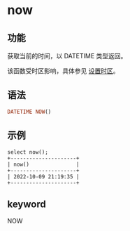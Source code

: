 # now

## 功能

获取当前的时间，以 DATETIME 类型返回。

该函数受时区影响，具体参见 [设置时区](../../../using_starrocks/timezone.md)。

## 语法

```Haskell
DATETIME NOW()
```

## 示例

```Plain Text
select now();
+---------------------+
| now()               |
+---------------------+
| 2022-10-09 21:19:35 |
+---------------------+
```

## keyword

NOW
